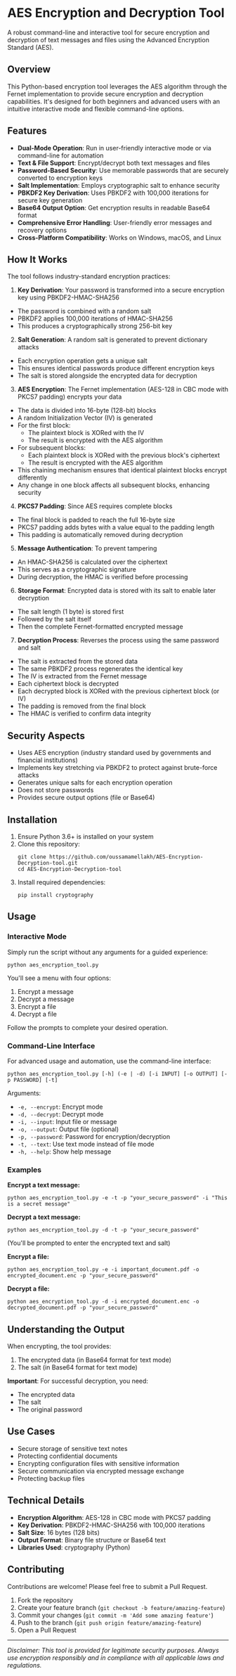 # AES Encryption and Decryption Tool

A robust command-line and interactive tool for secure encryption and decryption of text messages and files using the Advanced Encryption Standard (AES).

## Overview

This Python-based encryption tool leverages the AES algorithm through the Fernet implementation to provide secure encryption and decryption capabilities. It's designed for both beginners and advanced users with an intuitive interactive mode and flexible command-line options.

## Features

- **Dual-Mode Operation**: Run in user-friendly interactive mode or via command-line for automation
- **Text & File Support**: Encrypt/decrypt both text messages and files
- **Password-Based Security**: Use memorable passwords that are securely converted to encryption keys
- **Salt Implementation**: Employs cryptographic salt to enhance security
- **PBKDF2 Key Derivation**: Uses PBKDF2 with 100,000 iterations for secure key generation
- **Base64 Output Option**: Get encryption results in readable Base64 format
- **Comprehensive Error Handling**: User-friendly error messages and recovery options
- **Cross-Platform Compatibility**: Works on Windows, macOS, and Linux

## How It Works

The tool follows industry-standard encryption practices:

1. **Key Derivation**: Your password is transformed into a secure encryption key using PBKDF2-HMAC-SHA256
- The password is combined with a random salt
- PBKDF2 applies 100,000 iterations of HMAC-SHA256
- This produces a cryptographically strong 256-bit key
  
2. **Salt Generation**: A random salt is generated to prevent dictionary attacks
- Each encryption operation gets a unique salt
- This ensures identical passwords produce different encryption keys
- The salt is stored alongside the encrypted data for decryption
  
3. **AES Encryption**: The Fernet implementation (AES-128 in CBC mode with PKCS7 padding) encrypts your data
- The data is divided into 16-byte (128-bit) blocks
- A random Initialization Vector (IV) is generated
- For the first block:
    - The plaintext block is XORed with the IV
    - The result is encrypted with the AES algorithm
- For subsequent blocks:
    - Each plaintext block is XORed with the previous block's ciphertext
    - The result is encrypted with the AES algorithm
- This chaining mechanism ensures that identical plaintext blocks encrypt differently
- Any change in one block affects all subsequent blocks, enhancing security
  
4. **PKCS7 Padding**: Since AES requires complete blocks
- The final block is padded to reach the full 16-byte size
- PKCS7 padding adds bytes with a value equal to the padding length
- This padding is automatically removed during decryption
  
5. **Message Authentication**: To prevent tampering
- An HMAC-SHA256 is calculated over the ciphertext
- This serves as a cryptographic signature
- During decryption, the HMAC is verified before processing
  
6. **Storage Format**: Encrypted data is stored with its salt to enable later decryption
- The salt length (1 byte) is stored first
- Followed by the salt itself
- Then the complete Fernet-formatted encrypted message
  
7. **Decryption Process**: Reverses the process using the same password and salt
- The salt is extracted from the stored data
- The same PBKDF2 process regenerates the identical key
- The IV is extracted from the Fernet message
- Each ciphertext block is decrypted
- Each decrypted block is XORed with the previous ciphertext block (or IV)
- The padding is removed from the final block
- The HMAC is verified to confirm data integrity

## Security Aspects

- Uses AES encryption (industry standard used by governments and financial institutions)
- Implements key stretching via PBKDF2 to protect against brute-force attacks
- Generates unique salts for each encryption operation
- Does not store passwords
- Provides secure output options (file or Base64)

## Installation

1. Ensure Python 3.6+ is installed on your system
2. Clone this repository:
   ```
   git clone https://github.com/oussamamellakh/AES-Encryption-Decryption-tool.git
   cd AES-Encryption-Decryption-tool
   ```
3. Install required dependencies:
   ```
   pip install cryptography
   ```

## Usage

### Interactive Mode

Simply run the script without any arguments for a guided experience:

```
python aes_encryption_tool.py
```

You'll see a menu with four options:
1. Encrypt a message
2. Decrypt a message
3. Encrypt a file
4. Decrypt a file

Follow the prompts to complete your desired operation.

### Command-Line Interface

For advanced usage and automation, use the command-line interface:

```
python aes_encryption_tool.py [-h] (-e | -d) [-i INPUT] [-o OUTPUT] [-p PASSWORD] [-t]
```

Arguments:
- `-e, --encrypt`: Encrypt mode
- `-d, --decrypt`: Decrypt mode
- `-i, --input`: Input file or message
- `-o, --output`: Output file (optional)
- `-p, --password`: Password for encryption/decryption
- `-t, --text`: Use text mode instead of file mode
- `-h, --help`: Show help message

### Examples

**Encrypt a text message:**
```
python aes_encryption_tool.py -e -t -p "your_secure_password" -i "This is a secret message"
```

**Decrypt a text message:**
```
python aes_encryption_tool.py -d -t -p "your_secure_password"
```
(You'll be prompted to enter the encrypted text and salt)

**Encrypt a file:**
```
python aes_encryption_tool.py -e -i important_document.pdf -o encrypted_document.enc -p "your_secure_password"
```

**Decrypt a file:**
```
python aes_encryption_tool.py -d -i encrypted_document.enc -o decrypted_document.pdf -p "your_secure_password"
```

## Understanding the Output

When encrypting, the tool provides:
1. The encrypted data (in Base64 format for text mode)
2. The salt (in Base64 format for text mode)

**Important**: For successful decryption, you need:
- The encrypted data
- The salt
- The original password

## Use Cases

- Secure storage of sensitive text notes
- Protecting confidential documents
- Encrypting configuration files with sensitive information
- Secure communication via encrypted message exchange
- Protecting backup files

## Technical Details

- **Encryption Algorithm**: AES-128 in CBC mode with PKCS7 padding
- **Key Derivation**: PBKDF2-HMAC-SHA256 with 100,000 iterations
- **Salt Size**: 16 bytes (128 bits)
- **Output Format**: Binary file structure or Base64 text
- **Libraries Used**: cryptography (Python)

## Contributing

Contributions are welcome! Please feel free to submit a Pull Request.

1. Fork the repository
2. Create your feature branch (`git checkout -b feature/amazing-feature`)
3. Commit your changes (`git commit -m 'Add some amazing feature'`)
4. Push to the branch (`git push origin feature/amazing-feature`)
5. Open a Pull Request

---

*Disclaimer: This tool is provided for legitimate security purposes. Always use encryption responsibly and in compliance with all applicable laws and regulations.*
